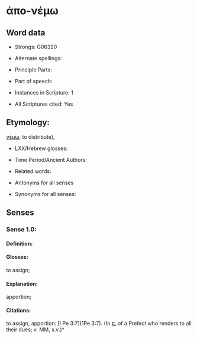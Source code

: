# ἀπο-νέμω

<!-- Status: S2=NeedsEdits -->
<!-- Lexica used for edits:   -->

## Word data

* Strongs: G06320

* Alternate spellings:



* Principle Parts: 


* Part of speech: 


* Instances in Scripture: 1

* All Scriptures cited: Yes

## Etymology: 

[νέμω](), to distribute),

* LXX/Hebrew glosses: 


* Time Period/Ancient Authors: 


* Related words: 

* Antonyms for all senses

* Synonyms for all senses: 


## Senses 


### Sense  1.0: 

#### Definition: 

#### Glosses: 

to assign; 

#### Explanation: 

apportion; 

#### Citations: 

to assign, apportion: [I Pe 3:7](1Pe 3:7). (In [π.]() of a Prefect who renders to all their dues; v. MM, s.v.)†
